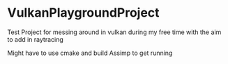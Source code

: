 # VulkanPlaygroundProject
Test Project for messing around in vulkan during my free time with the aim to add in raytracing

Might have to use cmake and build Assimp to get running
